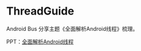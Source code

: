 # ThreadGuide

Android Bus 分享主题《全面解析Android线程》梳理。

PPT：[全面解析Android线程](https://github.com/qiujuer/ThreadGuide/blob/master/%E5%85%A8%E9%9D%A2%E8%A7%A3%E6%9E%90Android%E7%BA%BF%E7%A8%8B.pdf)